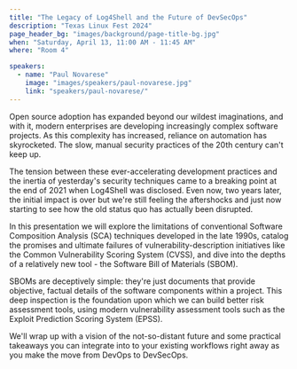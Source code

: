 ```yaml
---
title: "The Legacy of Log4Shell and the Future of DevSecOps"
description: "Texas Linux Fest 2024"
page_header_bg: "images/background/page-title-bg.jpg"
when: "Saturday, April 13, 11:00 AM - 11:45 AM"
where: "Room 4"

speakers:
  - name: "Paul Novarese"
    image: "images/speakers/paul-novarese.jpg"
    link: "speakers/paul-novarese/"
---
```


Open source adoption has expanded beyond our wildest imaginations, and with it,
modern enterprises are developing increasingly complex software projects. As
this complexity has increased, reliance on automation has skyrocketed. The
slow, manual security practices of the 20th century can't keep up.

The tension between these ever-accelerating development practices and the
inertia of yesterday's security techniques came to a breaking point at the end
of 2021 when Log4Shell was disclosed. Even now, two years later, the initial
impact is over but we're still feeling the aftershocks and just now starting to
see how the old status quo has actually been disrupted.

In this presentation we will explore the limitations of conventional Software
Composition Analysis (SCA) techniques developed in the late 1990s, catalog the
promises and ultimate failures of vulnerability-description initiatives like
the Common Vulnerability Scoring System (CVSS), and dive into the depths of a
relatively new tool - the Software Bill of Materials (SBOM).

SBOMs are deceptively simple: they're just documents that provide objective,
factual details of the software components within a project. This deep
inspection is the foundation upon which we can build better risk assessment
tools, using modern vulnerability assessment tools such as the Exploit
Prediction Scoring System (EPSS).

We'll wrap up with a vision of the not-so-distant future and some practical
takeaways you can integrate into to your existing workflows right away as you
make the move from DevOps to DevSecOps.

